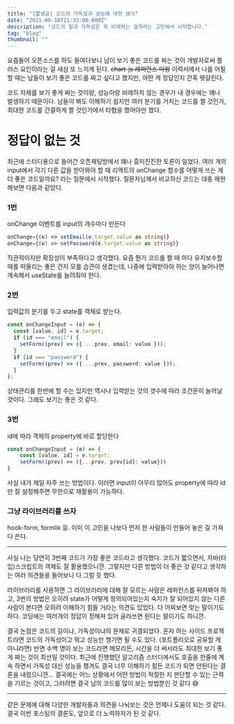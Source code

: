 ```yaml
---
title: "[짧생글] 코드의 가독성과 성능에 대한 생각"
date: "2021-06-18T21:33:00.000Z"
description: "코드의 질과 가독성은 꼭 비례하는 걸까라는 고민에서 시작합니다."
tag: "blog"
thumbnail: ""
---
```


요즘들어 오픈소스를 하도 들여다보니 남이 보기 좋은 코드를 짜는 것이 개발자로써 플러스 요인이라는 걸 새삼 또 느끼게 된다. <s>chart-js 레퍼런스 미웡</s> 이력서에서 나를 어필할 때는 남들이 보기 좋은 코드를 짜고 싶다고 했지만, 어떤 게 정답인지 간혹 헷갈린다.

코드 자체를 보기 좋게 짜는 것이랑, 성능이랑 비례하지 않는 경우가 내 경우에는 꽤나 발생하기 때문이다. 남들이 봐도 이해하기 쉽지만 여러 분기를 거치는 코드를 짤 것인가, 최대한 코드를 간결하게 짤 것인가에서 타협을 했어야만 했다.

# 정답이 없는 것

최근에 스터디용으로 들어간 오픈채팅방에서 꽤나 흥미진진한 토론이 일었다. 여러 개의 input에서 각기 다른 값을 받아와야 할 때 리액트의 onChange 함수를 어떻게 쓰는 게 더 좋은 코드일까요? 라는 질문에서 시작했다.
질문자님께서 비교하신 코드는 대충 재현해보면 다음과 같았다.

### 1번

onChange 이벤트를 input의 개수마다 만든다

```typescript
onChange={(e) => setEmail(e.target.value as string)}
onChange={(e) => setPassword(e.target.value as string)}
```

직관적이지만 확장성이 부족하다고 생각했다. 요즘 뭔가 코드를 짤 때 마다 유지보수할 때를 떠올리는 좋은 건지 모를 습관이 생겼는데, 나중에 입력받아야 하는 양이 늘어나면 계속해서 useState를 늘려줘야 한다.

### 2번

입력값의 분기를 두고 state를 객체로 받는다.

```typescript
const onChangeInput = (e) => {
  const [value, id] = e.target;
  if (id === "email") {
    setForm((prev) => ({ ...prev, email: value }));
  }
  if (id === "password") {
    setForm((prev) => ({ ...prev, password: value }));
  }
};
```

상태관리를 한번에 할 수는 있지만 역시나 입력받는 것의 갯수에 따라 조건문이 늘어날 것이다. 그래도 보기는 좋은 것 같다.

### 3번

id에 따라 객체의 property에 바로 할당한다

```typescript
const onChangeInput = (e) => {
    const [value, id] = e.target;
    setForm((prev) => ({...prev, prev[id]: value}))
}
```

사실 내가 제일 자주 쓰는 방법이다. 이러면 input이 아무리 많아도 property에 따라 id만 잘 설정해주면 무한으로 재활용이 가능하다.

### 그냥 라이브러리를 쓰자

hook-form, formlik 등. 이미 이 고민을 나보다 먼저 한 사람들이 만들어 놓은 걸 가져다 쓴다.

---

사실 나는 당연히 3번째 코드가 가장 좋은 코드라고 생각했다. 코드가 짧으면서, 자바(타입)스크립트의 객체도 잘 활용했으니깐. 그렇지만 다른 방법이 더 좋은 것 같다고 생각하는 여러 의견들을 들어보니 다 그럴 듯 했다.

라이브러리를 사용하면 그 라이브러리에 대해 잘 모르는 사람은 레퍼런스를 뒤져봐야 하고, 3번의 방법은 오히려 state가 어떻게 정의되어있는지 숙지가 잘 되어있지 않는 다른 사람이 본다면 오히려 이해하기 힘들 거라는 의견도 있었다. 다 어찌보면 맞는 말이기도 하다. 코딩에는 여러개의 정답이 정해져 있어 골라쓰면 된다는 말이기도 하니깐.

결국 논점은 코드의 길이냐, 가독성이냐의 문제로 귀결되었다. 혼자 하는 사이드 프로젝트라면 코드의 가독성이고 뭐고 성능만 챙기면 될 수도 있다. (포트폴리오로 공유할 게 아니라면) 반면 수백 명이 보는 코드라면 메모리든, 시간을 더 써서라도 최대한 보기 좋게 짜는 것이 최선일 것이다. 최근에 진행했던 알고리즘 스터디에서도 호출을 한줄에 계속 하면서 가독성 대신 성능을 챙겨도 결국 너무 이해하기 힘든 코드가 되면 안된다는 결론을 내렸으니깐... 결국에는 어느 상황에서 어떤 방법이 적절한 지 판단할 수 있는 근력을 기르는 것이고, 그러려면 결국 남의 코드를 많이 보는 방법뿐인 것 같다 😅

---

같은 문제에 대해 다양한 개발자들과 의견을 나눠보는 것은 언제나 도움이 되는 것 같다. 결국 이번 포스팅의 결론도, 앞으로 더 노력하자가 된 것 같다.
